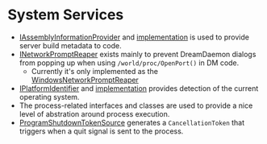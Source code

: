 # System Services

- [IAssemblyInformationProvider](./IAssemblyInformationProvider.cs) and [implementation](./AssemblyInformationProvider.cs) is used to provide server build metadata to code.
- [INetworkPromptReaper](./INetworkPromptReaper.cs) exists mainly to prevent DreamDaemon dialogs from popping up when using `/world/proc/OpenPort()` in DM code.
  - Currently it's only implemented as the [WindowsNetworkPromptReaper](./WindowsNetworkPromptReaper.cs)
- [IPlatformIdentifier](./IPlatformIdentifier.cs) and [implementation](./PlatformIdentifier.cs) provides detection of the current operating system.
- The process-related interfaces and classes are used to provide a nice level of abstration around process execution.
- [ProgramShutdownTokenSource](./ProgramShutdownTokenSource.cs) generates a `CancellationToken` that triggers when a quit signal is sent to the process.
